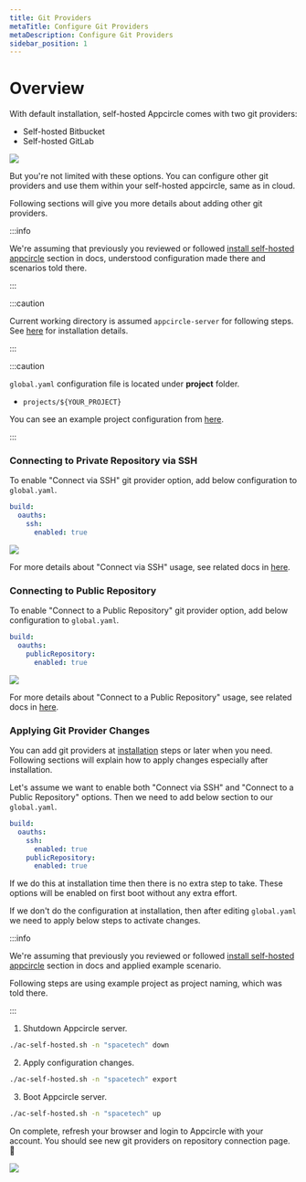 ```yaml
---
title: Git Providers
metaTitle: Configure Git Providers
metaDescription: Configure Git Providers
sidebar_position: 1
---
```


# Overview

With default installation, self-hosted Appcircle comes with two git providers:

- Self-hosted Bitbucket
- Self-hosted GitLab

![](https://cdn.appcircle.io/docs/assets/be-850-default-git-providers.png)

But you're not limited with these options. You can configure other git providers and use them within your self-hosted appcircle, same as in cloud.

Following sections will give you more details about adding other git providers.

:::info

We're assuming that previously you reviewed or followed [install self-hosted appcircle](../install-server/docker#3-configure) section in docs, understood configuration made there and scenarios told there.

:::

:::caution

Current working directory is assumed `appcircle-server` for following steps. See [here](../install-server/docker#1-download) for installation details.

:::

:::caution

`global.yaml` configuration file is located under **project** folder.

- `projects/${YOUR_PROJECT}`

You can see an example project configuration from [here](../install-server/docker#3-configure).

:::

### Connecting to Private Repository via SSH

To enable "Connect via SSH" git provider option, add below configuration to `global.yaml`.

```yaml
build:
  oauths:
    ssh:
      enabled: true
```

![](https://cdn.appcircle.io/docs/assets/be-850-connect-via-SSH.png)

For more details about "Connect via SSH" usage, see related docs in [here](../../build/adding-a-build-profile/connecting-to-private-repository-via-ssh).

### Connecting to Public Repository

To enable "Connect to a Public Repository" git provider option, add below configuration to `global.yaml`.

```yaml
build:
  oauths:
    publicRepository:
      enabled: true
```

![](https://cdn.appcircle.io/docs/assets/be-850-connect-to-public-repository.png)

For more details about "Connect to a Public Repository" usage, see related docs in [here](../../build/adding-a-build-profile/connecting-to-public-repository).

### Applying Git Provider Changes

You can add git providers at [installation](../install-server/docker) steps or later when you need. Following sections will explain how to apply changes especially after installation.

Let's assume we want to enable both "Connect via SSH" and "Connect to a Public Repository" options. Then we need to add below section to our `global.yaml`.

```yaml
build:
  oauths:
    ssh:
      enabled: true
    publicRepository:
      enabled: true
```

If we do this at installation time then there is no extra step to take. These options will be enabled on first boot without any extra effort.

If we don't do the configuration at installation, then after editing `global.yaml` we need to apply below steps to activate changes.

:::info

We're assuming that previously you reviewed or followed [install self-hosted appcircle](../install-server/docker#3-configure) section in docs and applied example scenario.

Following steps are using example project as project naming, which was told there.

:::

1. Shutdown Appcircle server.

```bash
./ac-self-hosted.sh -n "spacetech" down
```

2. Apply configuration changes.

```bash
./ac-self-hosted.sh -n "spacetech" export
```

3. Boot Appcircle server.

```bash
./ac-self-hosted.sh -n "spacetech" up
```

On complete, refresh your browser and login to Appcircle with your account. You should see new git providers on repository connection page. :tada:

![](https://cdn.appcircle.io/docs/assets/be-850-sample-enable-both-options.png)
